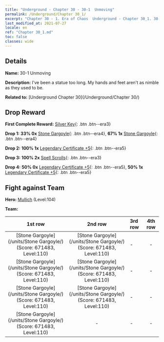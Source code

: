 ```yaml
---
title: "Underground - Chapter 30 - 30-1  Unmoving"
permalink: /Underground/Chapter 30_1/
excerpt: "Chapter 30 - 1. Era of Chaos  Underground - Chapter 30_1. 30-1  Unmoving"
last_modified_at: 2021-07-27
locale: en
ref: "Chapter 30_1.md"
toc: false
classes: wide
---
```


## Details

 **Name:** 30-1  Unmoving

 **Description:**       I've been a statue too long. My hands and feet aren't as nimble as they used to be.

 **Related to:** [Underground Chapter 30](/Underground/Chapter 30/)

## Drop Reward

 **First Complete Reward:** [Silver Key](/Items/con_693/){: .btn .btn--era3}

 **Drop 1:** **33% 0x** [Stone Gargoyle](/Items/unt_236/){: .btn .btn--era4}, **67% 1x** [Stone Gargoyle](/Items/unt_236/){: .btn .btn--era4}

 **Drop 2:** **100% 1x** [Legendary Certificate +5](/Items/mat_102/){: .btn .btn--era5}

 **Drop 3:** **100% 2x** [Spell Scrolls](/Items/con_694/){: .btn .btn--era3}

 **Drop 4:** **50% 0x** [Legendary Certificate +5](/Items/mat_102/){: .btn .btn--era5}, **50% 1x** [Legendary Certificate +5](/Items/mat_102/){: .btn .btn--era5}


## Fight against Team
 **Hero:** [Mullich](/heroes/Mullich/) (Level:104)

 **Team:**


  | 1st row | 2nd row | 3rd row | 4th row |
  |:----:|:----:|:----|:----:|
  | [Stone Gargoyle](/units/Stone Gargoyle/) (Score: 671483, Level:110)  | [Stone Gargoyle](/units/Stone Gargoyle/) (Score: 671483, Level:110)  | - | - |
  | [Stone Gargoyle](/units/Stone Gargoyle/) (Score: 671483, Level:110)  | [Stone Gargoyle](/units/Stone Gargoyle/) (Score: 671483, Level:110)  | - | - |
  | [Stone Gargoyle](/units/Stone Gargoyle/) (Score: 671483, Level:110)  | [Stone Gargoyle](/units/Stone Gargoyle/) (Score: 671483, Level:110)  | - | - |
  | [Stone Gargoyle](/units/Stone Gargoyle/) (Score: 671483, Level:110)  | - | - | - |


